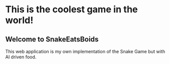 # This is the coolest game in the world!

## Welcome to SnakeEatsBoids

This web application is my own implementation of the Snake Game but with AI driven food.
